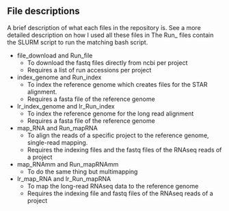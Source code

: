 ## File descriptions
A brief description of what each files in the repository is. 
See a more detailed description on how I used all these files in 
The Run_ files contain the SLURM script to run the matching bash script.
- file_download and Run_file
    - To download the fastq files directly from ncbi per project
    - Requires a list of run accessions per project
- index_genome and Run_index
    - To index the reference genome which creates files for the STAR alignment.
    - Requires a fasta file of the reference genome
- lr_index_genome and lr_Run_index
    - To index the reference genome for the long read alignment
    - Requires a fasta file of the reference genome
- map_RNA and Run_mapRNA
    - To align the reads of a specific project to the reference genome, single-read mapping.
    - Requires the indexing files and the fastq files of the RNAseq reads of a project
- map_RNAmm and Run_mapRNAmm
    - To do the same thing but multimapping
- lr_map_RNA and lr_Run_mapRNA
    - To map the long-read RNAseq data to the reference genome
    - Requires the indexing file and fastq files of the RNAseq reads of a project
